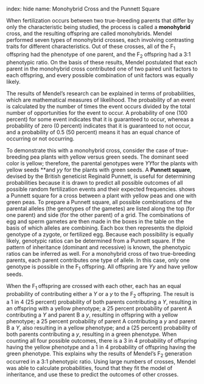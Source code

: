 index: hide
name: Monohybrid Cross and the Punnett Square

When fertilization occurs between two true-breeding parents that differ by only the characteristic being studied, the process is called a  **monohybrid** cross, and the resulting offspring are called monohybrids. Mendel performed seven types of monohybrid crosses, each involving contrasting traits for different characteristics. Out of these crosses, all of the F<sub>1</sub> offspring had the phenotype of one parent, and the F<sub>2</sub> offspring had a 3:1 phenotypic ratio. On the basis of these results, Mendel postulated that each parent in the monohybrid cross contributed one of two paired unit factors to each offspring, and every possible combination of unit factors was equally likely.

The results of Mendel’s research can be explained in terms of probabilities, which are mathematical measures of likelihood. The probability of an event is calculated by the number of times the event occurs divided by the total number of opportunities for the event to occur. A probability of one (100 percent) for some event indicates that it is guaranteed to occur, whereas a probability of zero (0 percent) indicates that it is guaranteed to not occur, and a probability of 0.5 (50 percent) means it has an equal chance of occurring or not occurring.

To demonstrate this with a monohybrid cross, consider the case of true-breeding pea plants with yellow versus green seeds. The dominant seed color is yellow; therefore, the parental genotypes were  *YY*for the plants with yellow seeds **and  *yy* for the plants with green seeds. A  **Punnett square**, devised by the British geneticist Reginald Punnett, is useful for determining probabilities because it is drawn to predict all possible outcomes of all possible random fertilization events and their expected frequencies.  shows a Punnett square for a cross between a plant with yellow peas and one with green peas. To prepare a Punnett square, all possible combinations of the parental alleles (the genotypes of the gametes) are listed along the top (for one parent) and side (for the other parent) of a grid. The combinations of egg and sperm gametes are then made in the boxes in the table on the basis of which alleles are combining. Each box then represents the diploid genotype of a zygote, or fertilized egg. Because each possibility is equally likely, genotypic ratios can be determined from a Punnett square. If the pattern of inheritance (dominant and recessive) is known, the phenotypic ratios can be inferred as well. For a monohybrid cross of two true-breeding parents, each parent contributes one type of allele. In this case, only one genotype is possible in the F<sub>1</sub> offspring. All offspring are  *Yy* and have yellow seeds.

When the F<sub>1 </sub>offspring are crossed with each other, each has an equal probability of contributing either a  *Y* or a  *y* to the F<sub>2</sub> offspring. The result is a 1 in 4 (25 percent) probability of both parents contributing a  *Y*, resulting in an offspring with a yellow phenotype; a 25 percent probability of parent A contributing a  *Y* and parent B a  *y*, resulting in offspring with a yellow phenotype; a 25 percent probability of parent A contributing a  *y* and parent B a  *Y*, also resulting in a yellow phenotype; and a (25 percent) probability of both parents contributing a  *y*, resulting in a green phenotype. When counting all four possible outcomes, there is a 3 in 4 probability of offspring having the yellow phenotype and a 1 in 4 probability of offspring having the green phenotype. This explains why the results of Mendel’s F<sub>2</sub> generation occurred in a 3:1 phenotypic ratio. Using large numbers of crosses, Mendel was able to calculate probabilities, found that they fit the model of inheritance, and use these to predict the outcomes of other crosses.
